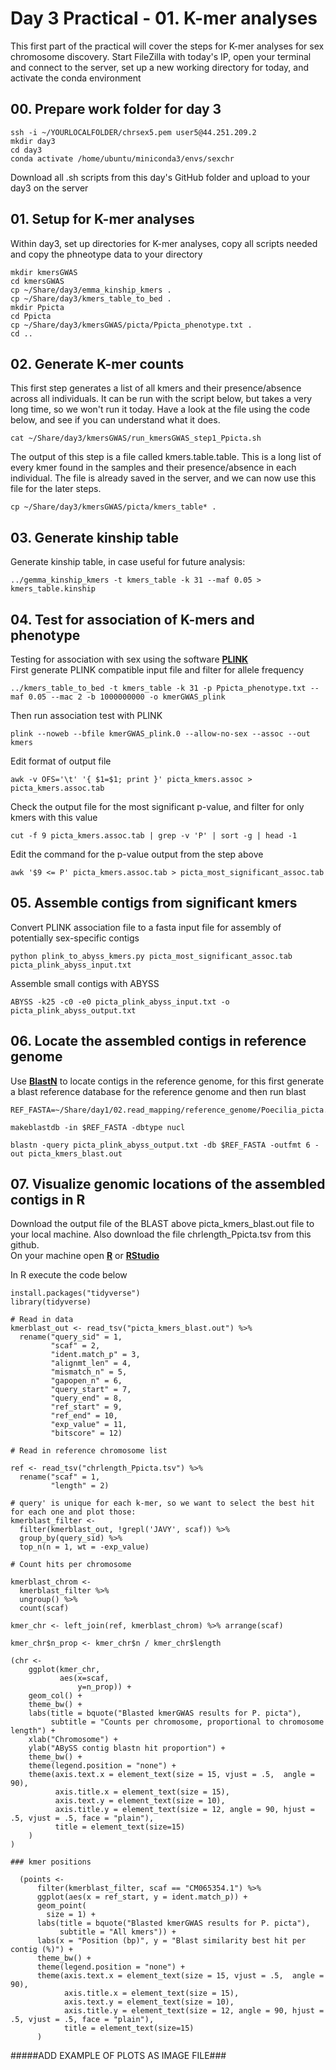 # Day 3 Practical - 01. K-mer analyses

This first part of the practical will cover the steps for K-mer analyses for sex chromosome discovery.
Start FileZilla with today's IP, open your terminal and connect to the server, set up a new working directory for today, and activate the conda environment

## 00. Prepare work folder for day 3

```
ssh -i ~/YOURLOCALFOLDER/chrsex5.pem user5@44.251.209.2
mkdir day3
cd day3
conda activate /home/ubuntu/miniconda3/envs/sexchr
```
Download all .sh scripts from this day's GitHub folder and upload to your day3 on the server

## 01. Setup for K-mer analyses

Within day3, set up directories for K-mer analyses, copy all scripts needed and copy the phneotype data to your directory

```
mkdir kmersGWAS
cd kmersGWAS
cp ~/Share/day3/emma_kinship_kmers .
cp ~/Share/day3/kmers_table_to_bed .
mkdir Ppicta
cd Ppicta
cp ~/Share/day3/kmersGWAS/picta/Ppicta_phenotype.txt .
cd ..
```

## 02. Generate K-mer counts

This first step generates a list of all kmers and their presence/absence across all individuals. It can be run with the script below, but takes a very long time, so we won't run it today. Have a look at the file using the code below, and see if you can understand what it does.

```
cat ~/Share/day3/kmersGWAS/run_kmersGWAS_step1_Ppicta.sh
```

The output of this step is a file called kmers.table.table. This is a long list of every kmer found in the samples and their presence/absence in each individual. The file is already saved in the server, and we can now use this file for the later steps.  

```
cp ~/Share/day3/kmersGWAS/picta/kmers_table* .
```

## 03. Generate kinship table  

Generate kinship table, in case useful for future analysis:

```
../gemma_kinship_kmers -t kmers_table -k 31 --maf 0.05 > kmers_table.kinship
```

## 04. Test for association of K-mers and phenotype    
Testing for association with sex using the software **[PLINK](https://www.cog-genomics.org/plink/)**   
First generate PLINK compatible input file and filter for allele frequency

```
../kmers_table_to_bed -t kmers_table -k 31 -p Ppicta_phenotype.txt --maf 0.05 --mac 2 -b 1000000000 -o kmerGWAS_plink
```

Then run association test with PLINK

```
plink --noweb --bfile kmerGWAS_plink.0 --allow-no-sex --assoc --out kmers
```

Edit format of output file

```
awk -v OFS='\t' '{ $1=$1; print }' picta_kmers.assoc > picta_kmers.assoc.tab
```

Check the output file for the most significant p-value, and filter for only kmers with this value

```
cut -f 9 picta_kmers.assoc.tab | grep -v 'P' | sort -g | head -1
```

Edit the command for the p-value output from the step above

```
awk '$9 <= P' picta_kmers.assoc.tab > picta_most_significant_assoc.tab
```

## 05. Assemble contigs from significant kmers    

Convert PLINK association file to a fasta input file for assembly of potentially sex-specific contigs

```
python plink_to_abyss_kmers.py picta_most_significant_assoc.tab picta_plink_abyss_input.txt
```

Assemble small contigs with ABYSS

```
ABYSS -k25 -c0 -e0 picta_plink_abyss_input.txt -o picta_plink_abyss_output.txt
```

## 06. Locate the assembled contigs in reference genome    

Use **[BlastN](https://blast.ncbi.nlm.nih.gov/Blast.cgi?PROGRAM=blastn&BLAST_SPEC=GeoBlast&PAGE_TYPE=BlastSearch)**  to locate contigs in the reference genome, for this first generate a blast reference database for the reference genome and then run blast

```
REF_FASTA=~/Share/day1/02.read_mapping/reference_genome/Poecilia_picta.fna

makeblastdb -in $REF_FASTA -dbtype nucl

blastn -query picta_plink_abyss_output.txt -db $REF_FASTA -outfmt 6 -out picta_kmers_blast.out
```

## 07. Visualize genomic locations of the assembled contigs in R

Download the output file of the BLAST above picta_kmers_blast.out file to your local machine. Also download the file chrlength_Ppicta.tsv from this github.  
On your machine open **[R](https://cran.r-project.org)** or **[RStudio](https://posit.co/products/open-source/rstudio/?sid=1)**   

In R execute the code below

```
install.packages("tidyverse")
library(tidyverse)

# Read in data
kmerblast_out <- read_tsv("picta_kmers_blast.out") %>%
  rename("query_sid" = 1,
         "scaf" = 2,
         "ident.match_p" = 3,
         "alignmt_len" = 4,
         "mismatch_n" = 5,
         "gapopen_n" = 6,
         "query_start" = 7,
         "query_end" = 8,
         "ref_start" = 9,
         "ref_end" = 10,
         "exp_value" = 11,
         "bitscore" = 12)

# Read in reference chromosome list

ref <- read_tsv("chrlength_Ppicta.tsv") %>%
  rename("scaf" = 1,
         "length" = 2)

# query' is unique for each k-mer, so we want to select the best hit for each one and plot those:
kmerblast_filter <- 
  filter(kmerblast_out, !grepl('JAVY', scaf)) %>% 
  group_by(query_sid) %>% 
  top_n(n = 1, wt = -exp_value)

# Count hits per chromosome

kmerblast_chrom <-
  kmerblast_filter %>% 
  ungroup() %>% 
  count(scaf)

kmer_chr <- left_join(ref, kmerblast_chrom) %>% arrange(scaf)

kmer_chr$n_prop <- kmer_chr$n / kmer_chr$length

(chr <-
    ggplot(kmer_chr,
           aes(x=scaf,
               y=n_prop)) + 
    geom_col() +
    theme_bw() +
    labs(title = bquote("Blasted kmerGWAS results for P. picta"),
         subtitle = "Counts per chromosome, proportional to chromosome length") +
    xlab("Chromosome") +
    ylab("ABySS contig blastn hit proportion") +
    theme_bw() + 
    theme(legend.position = "none") + 
    theme(axis.text.x = element_text(size = 15, vjust = .5,  angle = 90),
          axis.title.x = element_text(size = 15),
          axis.text.y = element_text(size = 10),
          axis.title.y = element_text(size = 12, angle = 90, hjust = .5, vjust = .5, face = "plain"),
          title = element_text(size=15)
    )
)
  
### kmer positions
  
  (points <-
      filter(kmerblast_filter, scaf == "CM065354.1") %>%
      ggplot(aes(x = ref_start, y = ident.match_p)) +
      geom_point(
        size = 1) +
      labs(title = bquote("Blasted kmerGWAS results for P. picta"),
           subtitle = "All kmers")) +
      labs(x = "Position (bp)", y = "Blast similarity best hit per contig (%)") +
      theme_bw() + 
      theme(legend.position = "none") + 
      theme(axis.text.x = element_text(size = 15, vjust = .5,  angle = 90),
            axis.title.x = element_text(size = 15),
            axis.text.y = element_text(size = 10),
            axis.title.y = element_text(size = 12, angle = 90, hjust = .5, vjust = .5, face = "plain"),
            title = element_text(size=15)
      )
```

#####ADD EXAMPLE OF PLOTS AS IMAGE FILE###
